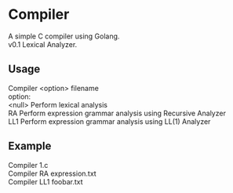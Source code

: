 # Compiler
A simple C compiler using Golang.  
v0.1	Lexical Analyzer.  
## Usage
Compiler \<option\> filename  
option:  
\<null\>  Perform lexical analysis  
RA  Perform expression grammar analysis using Recursive Analyzer  
LL1  Perform expression grammar analysis using LL(1) Analyzer  

## Example
Compiler 1.c  
Compiler RA expression.txt  
Compiler LL1 foobar.txt  

